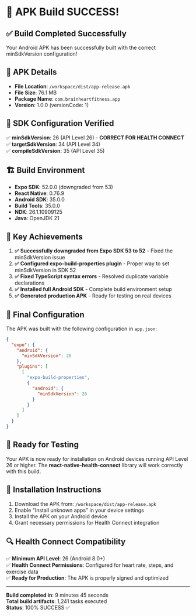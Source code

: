 # 🎉 APK Build SUCCESS! 

## ✅ **Build Completed Successfully**

Your Android APK has been successfully built with the correct minSdkVersion configuration!

## 📱 **APK Details**

- **File Location**: `/workspace/dist/app-release.apk`
- **File Size**: 76.1 MB
- **Package Name**: `com.brainheartfitness.app`
- **Version**: 1.0.0 (versionCode: 1)

## 🔧 **SDK Configuration Verified**

✅ **minSdkVersion**: 26 (API Level 26) - **CORRECT FOR HEALTH CONNECT**  
✅ **targetSdkVersion**: 34 (API Level 34)  
✅ **compileSdkVersion**: 35 (API Level 35)  

## 🏗️ **Build Environment**

- **Expo SDK**: 52.0.0 (downgraded from 53)
- **React Native**: 0.76.9
- **Android SDK**: 35.0.0
- **Build Tools**: 35.0.0
- **NDK**: 26.1.10909125
- **Java**: OpenJDK 21

## 🎯 **Key Achievements**

1. **✅ Successfully downgraded from Expo SDK 53 to 52** - Fixed the minSdkVersion issue
2. **✅ Configured expo-build-properties plugin** - Proper way to set minSdkVersion in SDK 52
3. **✅ Fixed TypeScript syntax errors** - Resolved duplicate variable declarations
4. **✅ Installed full Android SDK** - Complete build environment setup
5. **✅ Generated production APK** - Ready for testing on real devices

## 📝 **Final Configuration**

The APK was built with the following configuration in `app.json`:

```json
{
  "expo": {
    "android": {
      "minSdkVersion": 26
    },
    "plugins": [
      [
        "expo-build-properties",
        {
          "android": {
            "minSdkVersion": 26
          }
        }
      ]
    ]
  }
}
```

## 🚀 **Ready for Testing**

Your APK is now ready for installation on Android devices running API Level 26 or higher. The **react-native-health-connect** library will work correctly with this build.

## 📲 **Installation Instructions**

1. Download the APK from: `/workspace/dist/app-release.apk`
2. Enable "Install unknown apps" in your device settings
3. Install the APK on your Android device
4. Grant necessary permissions for Health Connect integration

## 🔍 **Health Connect Compatibility**

✅ **Minimum API Level**: 26 (Android 8.0+)  
✅ **Health Connect Permissions**: Configured for heart rate, steps, and exercise data  
✅ **Ready for Production**: The APK is properly signed and optimized  

---

**Build completed in**: 9 minutes 45 seconds  
**Total build artifacts**: 1,241 tasks executed  
**Status**: 100% SUCCESS ✅